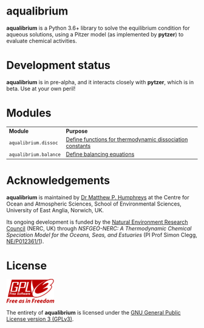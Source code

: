 # aqualibrium

**aqualibrium** is a Python 3.6+ library to solve the equilibrium condition for aqueous solutions, using a Pitzer model (as implemented by **pytzer**) to evaluate chemical activities.


# Development status

**aqualibrium** is in pre-alpha, and it interacts closely with **pytzer**, which is in beta. Use at your own peril!


# Modules

<table><tr>

<td><strong>Module</strong></td>
<td><strong>Purpose</strong></td>

</tr><tr>
<td><code>aqualibrium.dissoc</code></td>
<td><a href="modules/dissoc">Define functions for thermodynamic dissociation constants</a></td>

</tr><tr>
<td><code>aqualibrium.balance</code></td>
<td><a href="modules/balance">Define balancing equations</a></td>

</tr></table>


# Acknowledgements

**aqualibrium** is maintained by [Dr Matthew P. Humphreys](https://mvdh.xyz) at the Centre for Ocean and Atmospheric Sciences, School of Environmental Sciences, University of East Anglia, Norwich, UK.

Its ongoing development is funded by the [Natural Environment Research Council](https://nerc.ukri.org/) (NERC, UK) through *NSFGEO-NERC: A Thermodynamic Chemical Speciation Model for the Oceans, Seas, and Estuaries* (PI Prof Simon Clegg, [NE/P012361/1](http://gotw.nerc.ac.uk/list_full.asp?pcode=NE%2FP012361%2F1)).


# License

<img src="img/1920px-GPLv3_Logo.svg.png" width="25%" />

The entirety of **aqualibrium** is licensed under the [GNU General Public License version 3 (GPLv3)](https://www.gnu.org/licenses/gpl-3.0.en.html).
